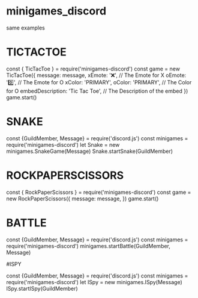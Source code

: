 # minigames_discord
same examples
 
# TICTACTOE
const { TicTacToe } = require('minigames-discord')
const game = new TicTacToe({
  message: message,
  xEmote: '❌', // The Emote for X
  oEmote: '0️⃣', // The Emote for O
  xColor: 'PRIMARY',
  oColor: 'PRIMARY', // The Color for O
  embedDescription: 'Tic Tac Toe', // The Description of the embed
})
game.start()

# SNAKE
const {GuildMember, Message} = require('discord.js')
const minigames = require('minigames-discord')
let Snake = new minigames.SnakeGame(Message)
Snake.startSnake(GuildMember)

# ROCKPAPERSCISSORS

const { RockPaperScissors } = require('minigames-discord')
const game = new RockPaperScissors({
  message: message,
})
game.start()

# BATTLE

const {GuildMember, Message} = require('discord.js')
const minigames = require('minigames-discord')
minigames.startBattle(GuildMember, Message)

#ISPY

const {GuildMember, Message} = require('discord.js')
const minigames = require('minigames-discord')
let ISpy = new minigames.ISpy(Message)
ISpy.startISpy(GuildMember)
